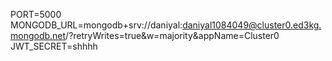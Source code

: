PORT=5000
MONGODB_URL=mongodb+srv://daniyal:daniyal1084049@cluster0.ed3kg.mongodb.net/?retryWrites=true&w=majority&appName=Cluster0
JWT_SECRET=shhhh